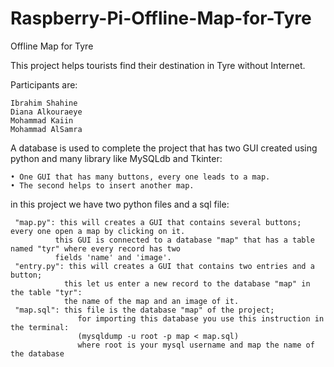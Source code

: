# Raspberry-Pi-Offline-Map-for-Tyre
Offline Map for Tyre

This project helps tourists find their destination in Tyre without Internet.

Participants are:

	Ibrahim Shahine
	Diana Alkouraeye
	Mohammad Kaiin
	Mohammad AlSamra

A database is used to complete the project that has two GUI created using python and many 
library like MySQLdb and Tkinter:

	• One GUI that has many buttons, every one leads to a map.
	• The second helps to insert another map. 

in this project we have two python files and a sql file:

	 "map.py": this will creates a GUI that contains several buttons; every one open a map by clicking on it. 
	          this GUI is connected to a database "map" that has a table named "tyr" where every record has two 
	          fields 'name' and 'image'.
	 "entry.py": this will creates a GUI that contains two entries and a button;
	            this let us enter a new record to the database "map" in the table "tyr":
	            the name of the map and an image of it.
	 "map.sql": this file is the database "map" of the project; 
                   for importing this database you use this instruction in the terminal:
                   (mysqldump -u root -p map < map.sql) 
                   where root is your mysql username and map the name of the database

